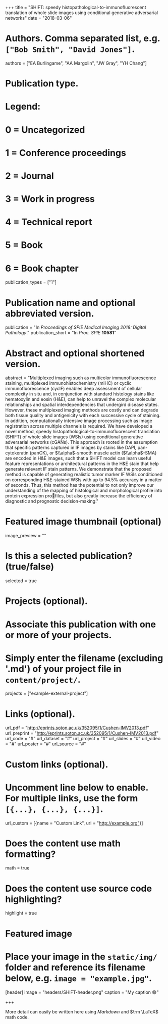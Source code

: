 +++
title = "SHIFT: speedy histopathological-to-immunofluorescent translation of whole slide images using conditional generative adversarial networks"
date = "2018-03-06"

# Authors. Comma separated list, e.g. `["Bob Smith", "David Jones"]`.
authors = ["EA Burlingame", "AA Margolin", "JW Gray", "YH Chang"]

# Publication type.
# Legend:
# 0 = Uncategorized
# 1 = Conference proceedings
# 2 = Journal
# 3 = Work in progress
# 4 = Technical report
# 5 = Book
# 6 = Book chapter
publication_types = ["1"]

# Publication name and optional abbreviated version.
publication = "In *Proceedings of SPIE Medical Imaging 2018: Digital Pathology*."
publication_short = "In _Proc. SPIE_ **10581**"

# Abstract and optional shortened version.
abstract = "Multiplexed imaging such as multicolor immunofluorescence staining, multiplexed immunohistochemistry (mIHC) or cyclic immunofluorescence (cycIF) enables deep assessment of cellular complexity in situ and, in conjunction with standard histology stains like hematoxylin and eosin (H&E), can help to unravel the complex molecular relationships and spatial interdependencies that undergird disease states. However, these multiplexed imaging methods are costly and can degrade both tissue quality and antigenicity with each successive cycle of staining. In addition, computationally intensive image processing such as image registration across multiple channels is required. We have developed a novel method, speedy histopathological-to-immunofluorescent translation (SHIFT) of whole slide images (WSIs) using conditional generative adversarial networks (cGANs). This approach is rooted in the assumption that specific patterns captured in IF images by stains like DAPI, pan-cytokeratin (panCK), or $\\alpha$-smooth muscle actin ($\\alpha$-SMA) are encoded in H&E images, such that a SHIFT model can learn useful feature representations or architectural patterns in the H&E stain that help generate relevant IF stain patterns. We demonstrate that the proposed method is capable of generating realistic tumor marker IF WSIs conditioned on corresponding H&E-stained WSIs with up to 94.5% accuracy in a matter of seconds. Thus, this method has the potential to not only improve our understanding of the mapping of histological and morphological profile into protein expression profiles, but also greatly increase the efficiency of diagnostic and prognostic decision-making."

# Featured image thumbnail (optional)
image_preview = ""

# Is this a selected publication? (true/false)
selected = true

# Projects (optional).
#   Associate this publication with one or more of your projects.
#   Simply enter the filename (excluding '.md') of your project file in `content/project/`.
projects = ["example-external-project"]

# Links (optional).
url_pdf = "http://eprints.soton.ac.uk/352095/1/Cushen-IMV2013.pdf"
url_preprint = "http://eprints.soton.ac.uk/352095/1/Cushen-IMV2013.pdf"
url_code = "#"
url_dataset = "#"
url_project = "#"
url_slides = "#"
url_video = "#"
url_poster = "#"
url_source = "#"

# Custom links (optional).
#   Uncomment line below to enable. For multiple links, use the form `[{...}, {...}, {...}]`.
url_custom = [{name = "Custom Link", url = "http://example.org"}]

# Does the content use math formatting?
math = true

# Does the content use source code highlighting?
highlight = true

# Featured image
# Place your image in the `static/img/` folder and reference its filename below, e.g. `image = "example.jpg"`.
[header]
image = "headers/SHIFT-header.png"
caption = "My caption :smile:"

+++

More detail can easily be written here using *Markdown* and $\rm \LaTeX$ math code.
